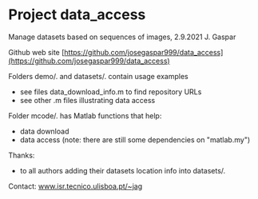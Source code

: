 # Project data_access

Manage datasets based on sequences of images,
2.9.2021 J. Gaspar

Github web site
[https://github.com/josegaspar999/data_access](https://github.com/josegaspar999/data_access)

Folders demo/. and datasets/. contain usage examples
- see files data_download_info.m to find repository URLs
- see other .m files illustrating data access

Folder mcode/. has Matlab functions that help:
- data download
- data access
(note: there are still some dependencies on "matlab.my")

Thanks:
- to all authors adding their datasets location info into datasets/.

Contact: www.isr.tecnico.ulisboa.pt/~jag
